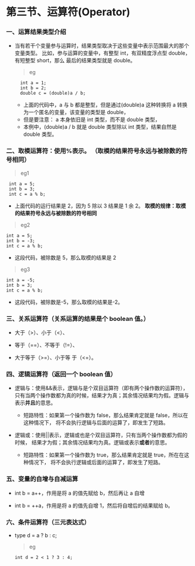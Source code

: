 # 第三节、运算符(Operator)

### 一、运算结果类型介绍

* 当有若干个变量参与运算时，结果类型取决于这些变量中表示范围最大的那个变量类型。 比如，参与运算的变量中，有整型 int，有双精度浮点型 double，有短整型 short，那么 最后的结果类型就是 double。 

  >eg

        int a = 1; 
        int b = 2; 
        double c = (double)a / b;   
    
      
    * 上面的代码中，a 与 b 都是整型，但是通过(double)a 这种转换将 a 转换为一个匿名的变量，该变量的类型是 double，
    * 但是要注意： a 本身依旧是 int 类型，而不是 double 类型， 
    * 本例中，(double)a / b 就是 double 类型除以 int 类型，结果自然是 double 类型。
    
### 二、取模运算符：使用%表示。 （取模的结果符号永远与被除数的符号相同）

>eg1

     int a = 5;  
     int b = 3; 
     int c = a % b; 
  
*  上面代码的运行结果是 2，因为 5 除以 3 结果是 1 余 2。  **取模的规律：取模的结果符号永远与被除数的符号相同**    
    
>eg2

    int a = 5;  
    int b = -3; 
    int c = a % b; 

* 这段代码，被除数是 5，那么取模的结果是 2

>eg3

    int a = -5;  
    int b = 3; 
    int c = a % b; 

* 这段代码，被除数是-5，那么取模的结果是-2。 

### 三、关系运算符（关系运算的结果是个 boolean 值。）

* 大于（>）、小于（<）、

* 等于（==）、不等于（!=）、

* 大于等于（>=）、小于等 于（<=）。

### 四、逻辑运算符（返回一个 boolean 值）

* 逻辑与：使用&&表示，逻辑与是个双目运算符（即有两个操作数的运算符），只有当两个操作数都为真的时候，结果才为真；其余情况结果均为假。逻辑与表示**并且**的意思。

    * 短路特性：如果第一个操作数为 false，那么结果肯定就是 false，所以在这种情况下， 将不会执行逻辑与后面的运算了，即发生了短路。 

* 逻辑或：使用||表示，逻辑或也是个双目运算符，只有当两个操作数都为假的时候， 结果才为假；其余情况结果均为真。逻辑或表示**或者**的意思。 

    * 短路特性：如果第一个操作数为 true，那么结果肯定就是 true，所在在这种情况下， 将不会执行逻辑或后面的运算了，即发生了短路。 

### 五、变量的自增与自减运算

* int b = a++，作用是将 a 的值先赋给 b，然后再让 a 自增

* int b = ++a，作用是将 a 的值先自增 1，然后将自增后的结果赋给 b。 

### 六、条件运算符（三元表达式）

* type d = a ? b : c; 

    >eg
    
      int d = 2 < 1 ? 3 : 4;     
    
